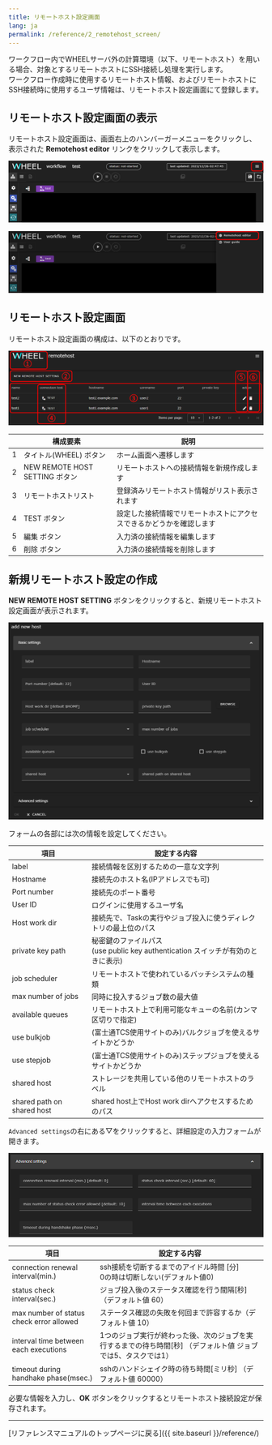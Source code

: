 ```yaml
---
title: リモートホスト設定画面
lang: ja
permalink: /reference/2_remotehost_screen/
---
```

ワークフロー内でWHEELサーバ外の計算環境（以下、リモートホスト）を用いる場合、対象とするリモートホストにSSH接続し処理を実行します。  
ワークフロー作成時に使用するリモートホスト情報、およびリモートホストにSSH接続時に使用するユーザ情報は、リモートホスト設定画面にて登録します。

## リモートホスト設定画面の表示
リモートホスト設定画面は、画面右上のハンバーガーメニューをクリックし、
表示された __Remotehost editor__ リンクをクリックして表示します。

![img](./img/hanberger.png "hanberger.png")

![img](./img/drawer.png "drawer.png")


## リモートホスト設定画面
リモートホスト設定画面の構成は、以下のとおりです。

![img](./img/remotehost.png "remotehost")

||構成要素|説明|
|----------|----------|---------------------------------|
|1|タイトル(WHEEL) ボタン         | ホーム画面へ遷移します                                              |
|2|NEW REMOTE HOST SETTING ボタン | リモートホストへの接続情報を新規作成します                          |
|3|リモートホストリスト           | 登録済みリモートホスト情報がリスト表示されます                      |
|4|TEST ボタン                    | 設定した接続情報でリモートホストにアクセスできるかどうかを確認します|
|5|編集 ボタン                    | 入力済の接続情報を編集します                                        |
|6|削除 ボタン                    | 入力済の接続情報を削除します                                        |

## 新規リモートホスト設定の作成
__NEW REMOTE HOST SETTING__ ボタンをクリックすると、新規リモートホスト設定画面が表示されます。

![img](./img/new_remotehost.png "new_remotehost")

フォームの各部には次の情報を設定してください。

|項目|設定する内容|
|----------|---------------------------------|
|label| 接続情報を区別するための一意な文字列|
|Hostname| 接続先のホスト名(IPアドレスでも可)|
|Port number| 接続先のポート番号|
|User ID| ログインに使用するユーザ名|
|Host work dir| 接続先で、Taskの実行やジョブ投入に使うディレクトリの最上位のパス|
|private key path|秘密鍵のファイルパス<br/>(use public key authentication スイッチが有効のときに表示) |
|job scheduler|リモートホストで使われているバッチシステムの種類|
|max number of jobs|同時に投入するジョブ数の最大値|
|available queues|リモートホスト上で利用可能なキューの名前(カンマ区切りで指定)|
|use bulkjob|(富士通TCS使用サイトのみ)バルクジョブを使えるサイトかどうか|
|use stepjob|(富士通TCS使用サイトのみ)ステップジョブを使えるサイトかどうか|
|shared host|ストレージを共用している他のリモートホストのラベル|
|shared path on shared host|shared host上でHost work dirへアクセスするためのパス|

`Advanced settings`の右にある▽をクリックすると、詳細設定の入力フォームが開きます。

![img](./img/new_remotehost_advance.png "new_remotehost_advance")

|項目|設定する内容|
|----------|---------------------------------|
| connection renewal interval(min.) | ssh接続を切断するまでのアイドル時間 [分]<br> 0の時は切断しない(デフォルト値0)|
| status check interval(sec.) | ジョブ投入後のステータス確認を行う間隔[秒]（デフォルト値 60）|
| max number of status check error allowed | ステータス確認の失敗を何回まで許容するか（デフォルト値 10）|
| interval time between each executions | 1つのジョブ実行が終わった後、次のジョブを実行するまでの待ち時間[秒] （デフォルト値 ジョブでは5、タスクでは1）|
| timeout during handhake phase(msec.) | sshのハンドシェイク時の待ち時間[ミリ秒] （デフォルト値 60000）|

必要な情報を入力し、__OK__ ボタンをクリックするとリモートホスト接続設定が保存されます。


--------
[リファレンスマニュアルのトップページに戻る]({{ site.baseurl }}/reference/)
